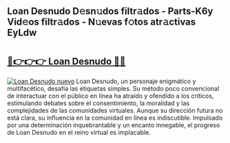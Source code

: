 ## Loan Desnudo D𝚎sn𝚞dos filtr𝚊dos - Parts-K6y Vid𝚎os filtr𝚊dos - N𝚞evas f𝚘tos atr𝚊ctivas EyLdw

# <h2><a href="http://mb5dym.tromn.icu/?c=Loan+Desnudo">🔗👉👉👉 Loan Desnudo 🔗🔗</a></h2>

[![Loan Desnudo nuevo](https://i.imgur.com/pEAQMta.gif)](http://mb5dym.tromn.icu/?c=Loan+Desnudo)
Loan Desnudo, un personaje enigmático y multifacético, desafía las etiquetas simples. Su método poco convencional de interactuar con el público en línea ha atraído y ofendido a los críticos, estimulando debates sobre el consentimiento, la moralidad y las complejidades de las comunidades virtuales. Aunque su dirección futura no está clara, su influencia en la comunidad en línea es indiscutible. Impulsado por una determinación inquebrantable y un encanto innegable, el progreso de Loan Desnudo en el reino virtual es implacable.
